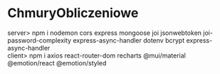 # ChmuryObliczeniowe
server> npm i nodemon cors express mongoose joi jsonwebtoken joi-password-complexity express-async-handler dotenv bcrypt express-async-handler\
client> npm i axios react-router-dom recharts @mui/material @emotion/react @emotion/styled
